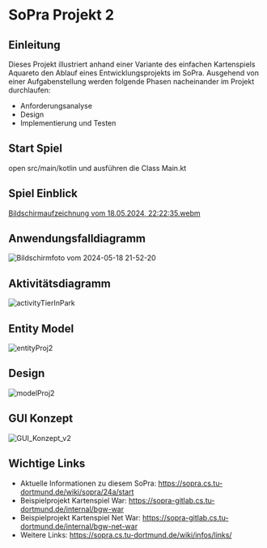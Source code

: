 # SoPra Projekt 2
## Einleitung
Dieses Projekt illustriert anhand einer Variante des einfachen
Kartenspiels Aquareto den Ablauf
eines Entwicklungsprojekts im SoPra.
Ausgehend von einer Aufgabenstellung werden
folgende Phasen nacheinander im Projekt durchlaufen:

* Anforderungsanalyse
* Design
* Implementierung und Testen

## Start Spiel
open src/main/kotlin und ausführen die Class Main.kt

## Spiel Einblick
[Bildschirmaufzeichnung vom 18.05.2024, 22:22:35.webm](https://github.com/lemael/AquaretoSpiel/assets/31794366/d300a391-a536-4d2f-8f8d-fb522c42a89d)

## Anwendungsfalldiagramm
![Bildschirmfoto vom 2024-05-18 21-52-20](https://github.com/lemael/AquaretoSpiel/assets/31794366/ec52529c-9119-494c-a40d-31f68637f617)

## Aktivitätsdiagramm
![activityTierInPark](https://github.com/lemael/AquaretoSpiel/assets/31794366/a3750c93-da1a-48c5-9ca0-bf94cac0854a)

## Entity Model
![entityProj2](https://github.com/lemael/AquaretoSpiel/assets/31794366/066e6f8c-c94a-4697-8a33-6d027e1a5dde)

## Design
![modelProj2](https://github.com/lemael/AquaretoSpiel/assets/31794366/f4273be1-9870-4c14-86de-0dce92fc2e9c)

## GUI Konzept
![GUI_Konzept_v2](https://github.com/lemael/AquaretoSpiel/assets/31794366/7ab2ee30-e75e-4d1b-bd33-fea0daa67317)



## Wichtige Links

* Aktuelle Informationen zu diesem SoPra: https://sopra.cs.tu-dortmund.de/wiki/sopra/24a/start
* Beispielprojekt Kartenspiel War: https://sopra-gitlab.cs.tu-dortmund.de/internal/bgw-war
* Beispielprojekt Kartenspiel Net War: https://sopra-gitlab.cs.tu-dortmund.de/internal/bgw-net-war
* Weitere Links: https://sopra.cs.tu-dortmund.de/wiki/infos/links/
